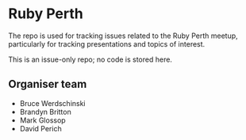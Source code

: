 # Ruby Perth

The repo is used for tracking issues related to the Ruby Perth meetup, particularly for tracking presentations and topics of interest.

This is an issue-only repo; no code is stored here.

## Organiser team

* Bruce Werdschinski
* Brandyn Britton
* Mark Glossop
* David Perich
